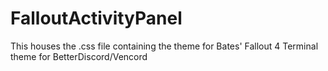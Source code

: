 # FalloutActivityPanel
This houses the .css file containing the theme for Bates' Fallout 4 Terminal theme for BetterDiscord/Vencord
